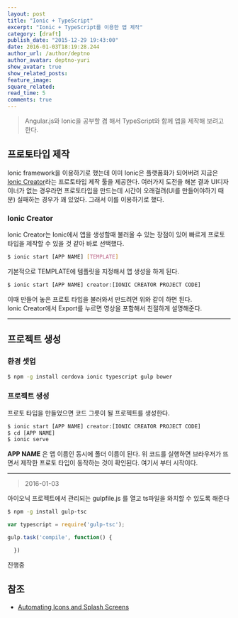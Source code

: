 ```yaml
---
layout: post
title: "Ionic + TypeScript"
excerpt: "Ionic + TypeScript를 이용한 앱 제작"
category: [draft]
publish_date: "2015-12-29 19:43:00"
date: 2016-01-03T18:19:28.244
author_url: /author/deptno
author_avatar: deptno-yuri
show_avatar: true
show_related_posts:
feature_image:
square_related:
read_time: 5
comments: true
---
```


> Angular.js와 Ionic을 공부할 겸 해서 TypeScript와 함께 앱을 제작해 보려고 한다.

## 프로토타입 제작

Ionic framework을 이용하기로 했는데 이미 Ionic은 플랫폼화가 되어버려 지금은 [Ionic Creator](http://creator.ionic.io)라는 프로토타입 제작 툴을 제공한다. 여러가지 도전을 해본 결과 UI디자이너가 없는 경우라면 프로토타입을 만드는데 시간이 오래걸려(UI를 만들어야하기 때문) 실패하는 경우가 꽤 있었다. 그래서 이를 이용하기로 했다.

### Ionic Creator

Ionic Creator는 Ionic에서 앱을 생성할때 불러올 수 있는 장점이 있어 빠르게 프로토타입을 제작할 수 있을 것 같아 바로 선택했다.

``` bash
$ ionic start [APP NAME] [TEMPLATE]
```
기본적으로 TEMPLATE에 템플릿을 지정해서 앱 생성을 하게 된다.


``` bash
$ ionic start [APP NAME] creator:[IONIC CREATOR PROJECT CODE]
```
이때 만들어 놓은 프로토 타입을 불러와서 만드려면 위와 같이 하면 된다.  
Ionic Creator에서 Export를 누르면 영상을 포함해서 친절하게 설명해준다.

---

## 프로젝트 생성

### 환경 셋업

``` bash
$ npm -g install cordova ionic typescript gulp bower
```

### 프로젝트 생성

프로토 타입을 만들었으면 코드 그릇이 될 프로젝트를 생성한다.

``` bash
$ ionic start [APP NAME] creator:[IONIC CREATOR PROJECT CODE]
$ cd [APP NAME]
$ ionic serve
```
**APP NAME** 은 앱 이름인 동시에 폴더 이름이 된다. 위 코드를 실행하면 브라우저가 뜨면서 제작한 프로토 타입이 동작하는 것이 확인된다. 여기서 부터 시작이다.

---

> 2016-01-03

아이오닉 프로젝트에서 관리되는 gulpfile.js 를 열고 ts파일을 와치할 수 있도록 해준다

``` bash
$ npm -g install gulp-tsc
```

``` javascript
var typescript = require('gulp-tsc');

gulp.task('compile', function() {

  })
```

진행중

## 참조

* [Automating Icons and Splash Screens](http://blog.ionic.io/automating-icons-and-splash-screens/)
